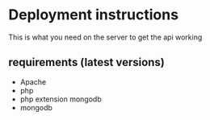 # Deployment instructions
This is what you need on the server to get the api working

## requirements (latest versions)
* Apache
* php
* php extension mongodb
* mongodb